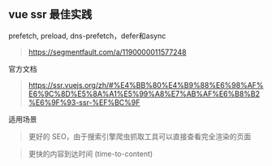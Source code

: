 ## vue ssr 最佳实践
prefetch, preload, dns-prefetch，defer和async
>https://segmentfault.com/a/1190000011577248

官方文档
>https://ssr.vuejs.org/zh/#%E4%BB%80%E4%B9%88%E6%98%AF%E6%9C%8D%E5%8A%A1%E5%99%A8%E7%AB%AF%E6%B8%B2%E6%9F%93-ssr-%EF%BC%9F

适用场景
>更好的 SEO，由于搜索引擎爬虫抓取工具可以直接查看完全渲染的页面

>更快的内容到达时间 (time-to-content)
